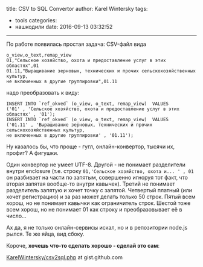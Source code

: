 title: CSV to SQL Convertor
author: Karel Wintersky
tags:
  - tools
categories:
  - нашкодили
date: 2016-09-13 03:32:52
---
По работе появилась простая задача: CSV-файл вида 
```
o_view,o_text,remap_view
01,"Сельское хозяйство, охота и предоставление услуг в этих областях",01
01.11,"Выращивание зерновых, технических и прочих сельскохозяйственных культур, 
не включенных в другие группировки",01.11
```
надо преобразовать к виду:
```
INSERT INTO `ref_okved` (o_view, o_text, remap_view)  VALUES 
('01' , 'Сельское хозяйство, охота и предоставление услуг в этих областях' , '01'); 
INSERT INTO `ref_okved` (o_view, o_text, remap_view)  VALUES 
('01.11' , 'Выращивание зерновых, технических и прочих сельскохозяйственных культур, 
не включенных в другие группировки' , '01.11');
```

Ну казалось бы, что проще - гугл, онлайн-конвертор, тысячи их, профит? А фигушки. 

Один конвертор не умеет UTF-8. Другой - не понимает разделители внутри enclosure (т.е. строку `01,'Сельское хозяйство, охота и... ' , 01` он разбивает на части по запятым, совершенно игноруя тот факт, что вторая запятая вообще-то внутри кавычек).
Третий не понимает разделитель запятую и хочет точку с запятой.
Четвертый платный (или хочет регистрацию) и за раз может делать только 50 строк.
Пятый всем хорош, но не понимает кавычки как ограничитель строк.
Шестой тоже всем хорош, но не понимает 01 как строку и преобразовывает её в число...

Ах да, я не только онлайн-сервисы искал, но и в репозитории node.js рылся. Те же яйца, вид сбоку. 

Короче, **хочешь что-то сделать хорошо - сделай это сам**:

[KarelWintersky/csv2sql.php](https://gist.github.com/KarelWintersky/5df07a868a46001e491da0e00c88f135) at gist.github.com

